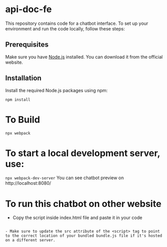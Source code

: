 # api-doc-fe
This repository contains code for a chatbot interface. To set up your environment and run the code locally, follow these steps:

## Prerequisites

Make sure you have [Node.js](https://nodejs.org/) installed. You can download it from the official website.

## Installation

Install the required Node.js packages using npm:

```npm install```

# To Build
```npx webpack```

# To start a local development server, use:
```npx webpack-dev-server```
You can see chatbot preview on http://localhost:8080/

# To run this chatbot on other website
- Copy the script inside index.html file and paste it in your code
```

- Make sure to update the src attribute of the <script> tag to point to the correct location of your bundled bundle.js file if it's hosted on a different server.
